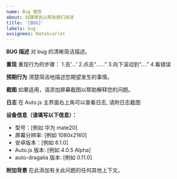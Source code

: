 ```yaml
---
name: Bug 报告
about: 创建报告以帮助我们改进
title: '[BUG]'
labels: bug
assignees: NateScarlet
---
```


**BUG 描述**
对 bug 的清晰简洁描述。

**重现**
重现行为的步骤： 1.去'...' 2.点击“......” 3.向下滚动到“....” 4.看错误

**预期行为**
清楚简洁地描述您期望发生的事情。

**截图**
如果适用，请添加屏幕截图以帮助解释您的问题。

**日志**
在 Auto.js 主界面右上角可以查看日志, 请附日志截图

**设备信息（请填写以下信息）：**

- 型号：[例如 华为 mate20]
- 屏幕分辨率: [例如 1080x2160]
- 安卓版本：[例如 8.1.0]
- Auto.js 版本: [例如 4.0.5 Alpha]
- auto-dragalia 版本: [例如 0.11.0]

**附加背景**
在此添加有关此问题的任何其他上下文。
